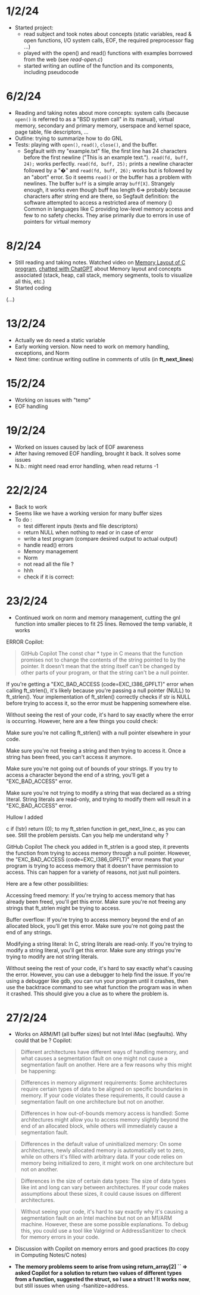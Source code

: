 # 1/2/24
- Started project:
	- read subject and took notes about concepts  (static variables, read & open functions, I/O system calls, EOF, the required preprocessor flag ...)
	- played with the open() and read() functions with examples borrowed from the web (see *read-open.c*) 
	- started writing an outline of the function and its components, including pseudocode

# 6/2/24
- Reading and taking notes about more concepts: system calls (because `open()` is referred to as a "BSD system call" in its manual), virtual memory, secondary and primary memory, userspace and kernel space, page table, file descriptors, ...
- Outline: trying to summarize how to do GNL
- Tests: playing with `open()`, `read()`, `close()`, and the buffer.
	- Segfault with my "example.txt" file, the first line has 24 characters before the first newline ("This is an example text."). `read(fd, buff, 24);` works perfectly. `read(fd, buff, 25);` prints a newline character followed by a "�" and `read(fd, buff, 26);` works but is followed by an "abort" error. So it seems `read()` or the buffer has a problem with newlines. The buffer `buff` is a simple array `buff[X]`.
	Strangely enough, it works even though buff has length 6=> probably because characters after string end are there, so
	Segfault definition:
	the software attempted to access a restricted area of memory ()
	Common in languages like C providing low-level memory access and few to no safety checks. They arise primarily due to errors in use of pointers for virtual memory


# 8/2/24
- Still reading and taking notes. Watched video on [Memory Layout of C program](https://www.youtube.com/watch?v=0jhQBQcGnuM), [chatted with ChatGPT](https://chat.openai.com/c/ba5844cd-c83f-4e95-aa7c-fa5d01b90ffd#:~:text=Can%20you%20explain%20how%20a%20static%20variable) about Memory layout and concepts associated (stack, heap, call stack, memory segments, tools to visualize all this, etc.)
- Started coding

(...)

# 13/2/24
- Actually we do need a static variable
- Early working version. Now need to work on memory handling, exceptions, and Norm
- Next time: continue writing outline in comments of utils (in **ft_next_lines**)

# 15/2/24
- Working on issues with "temp"
- EOF handling

# 19/2/24
- Worked on issues caused by lack of EOF awareness
- After having removed EOF handling, brought it back. It solves some issues
- N.b.: might need read error handling, when read returns -1

# 22/2/24
- Back to work
- Seems like we have a working version for many buffer sizes
- To do :
	- test different inputs (texts and file descriptors)
	- return NULL when nothing to read or in case of error
	- write a test program (compare desired output to actual output)
	- handle read() errors
	- Memory management
	- Norm
	- not read all the file ?
	- hhh
	- check if it is correct: 

# 23/2/24
- Continued work on norm and memory management, cutting the gnl function into smaller pieces to fit 25 lines. Removed the temp variable, it works


ERROR Copilot:

> GitHub Copilot
The const char * type in C means that the function promises not to change the contents of the string pointed to by the pointer. It doesn't mean that the string itself can't be changed by other parts of your program, or that the string can't be a null pointer.

If you're getting a "EXC_BAD_ACCESS (code=EXC_I386_GPFLT)" error when calling ft_strlen(), it's likely because you're passing a null pointer (NULL) to ft_strlen(). Your implementation of ft_strlen() correctly checks if str is NULL before trying to access it, so the error must be happening somewhere else.

Without seeing the rest of your code, it's hard to say exactly where the error is occurring. However, here are a few things you could check:

Make sure you're not calling ft_strlen() with a null pointer elsewhere in your code.

Make sure you're not freeing a string and then trying to access it. Once a string has been freed, you can't access it anymore.

Make sure you're not going out of bounds of your strings. If you try to access a character beyond the end of a string, you'll get a "EXC_BAD_ACCESS" error.

Make sure you're not trying to modify a string that was declared as a string literal. String literals are read-only, and trying to modify them will result in a "EXC_BAD_ACCESS" error.

Hullow
I added

c if (!str) return (0); to my ft_strlen function in get_next_line.c, as you can see. Still the problem persists. Can you help me understand why ?

GitHub Copilot
The check you added in ft_strlen is a good step, it prevents the function from trying to access memory through a null pointer. However, the "EXC_BAD_ACCESS (code=EXC_I386_GPFLT)" error means that your program is trying to access memory that it doesn't have permission to access. This can happen for a variety of reasons, not just null pointers.

Here are a few other possibilities:

Accessing freed memory: If you're trying to access memory that has already been freed, you'll get this error. Make sure you're not freeing any strings that ft_strlen might be trying to access.

Buffer overflow: If you're trying to access memory beyond the end of an allocated block, you'll get this error. Make sure you're not going past the end of any strings.

Modifying a string literal: In C, string literals are read-only. If you're trying to modify a string literal, you'll get this error. Make sure any strings you're trying to modify are not string literals.

Without seeing the rest of your code, it's hard to say exactly what's causing the error. However, you can use a debugger to help find the issue. If you're using a debugger like gdb, you can run your program until it crashes, then use the backtrace command to see what function the program was in when it crashed. This should give you a clue as to where the problem is.

# 27/2/24
- Works on ARM/M1 (all buffer sizes) but not Intel iMac (segfaults). Why could that be ? Copilot:

> Different architectures have different ways of handling memory, and what causes a segmentation fault on one might not cause a segmentation fault on another. Here are a few reasons why this might be happening:

> Differences in memory alignment requirements: Some architectures require certain types of data to be aligned on specific boundaries in memory. If your code violates these requirements, it could cause a segmentation fault on one architecture but not on another.

> Differences in how out-of-bounds memory access is handled: Some architectures might allow you to access memory slightly beyond the end of an allocated block, while others will immediately cause a segmentation fault.

> Differences in the default value of uninitialized memory: On some architectures, newly allocated memory is automatically set to zero, while on others it's filled with arbitrary data. If your code relies on memory being initialized to zero, it might work on one architecture but not on another.

> Differences in the size of certain data types: The size of data types like int and long can vary between architectures. If your code makes assumptions about these sizes, it could cause issues on different architectures.

> Without seeing your code, it's hard to say exactly why it's causing a segmentation fault on an Intel machine but not on an M1/ARM machine. However, these are some possible explanations. To debug this, you could use a tool like Valgrind or AddressSanitizer to check for memory errors in your code.

- Discussion with Copilot on memory errors and good practices (to copy in Computing Notes/C notes)

- **The memory problems seem to arise from using return_array[2] `` => asked Copilot for a solution to return two values of different types from a function, suggested the struct, so I use a struct ! It works now**, but still issues when using -fsanitize=address.